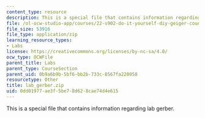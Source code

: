 ```yaml
---
content_type: resource
description: This is a special file that contains information regarding lab gerber.
file: /ol-ocw-studio-app/courses/22-s902-do-it-yourself-diy-geiger-counters-january-iap-2015/0dd01977ae3f5be78d628cae74d4e615_lab_gerber.zip
file_size: 53916
file_type: application/zip
learning_resource_types:
- Labs
license: https://creativecommons.org/licenses/by-nc-sa/4.0/
ocw_type: OCWFile
parent_title: Labs
parent_type: CourseSection
parent_uid: 0b9a6b9b-5bf6-bb2b-733c-8567fa220058
resourcetype: Other
title: lab_gerber.zip
uid: 0dd01977-ae3f-5be7-8d62-8cae74d4e615
---
```

This is a special file that contains information regarding lab gerber.